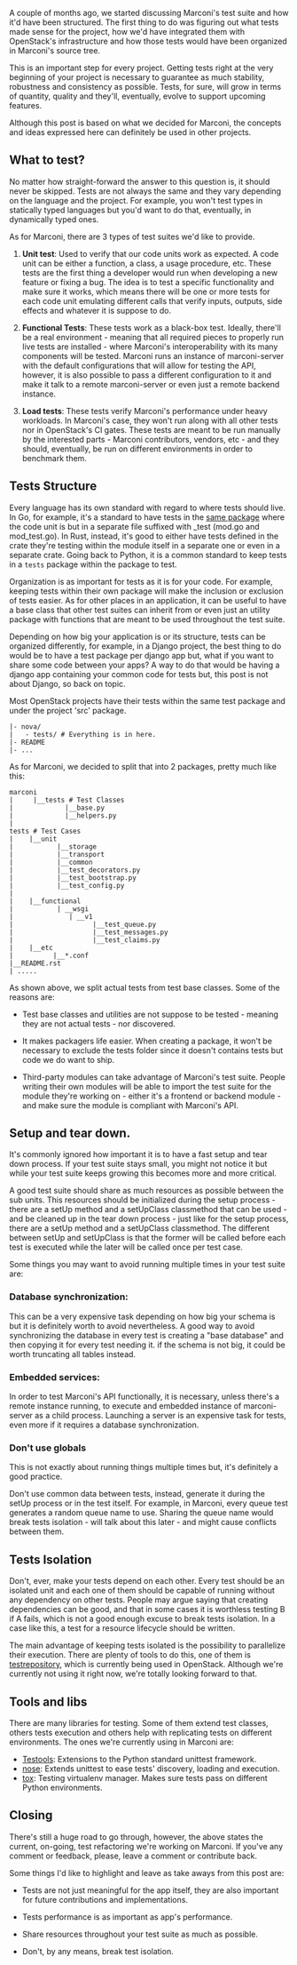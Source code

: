 <!---
$"metadata"$
{
  "md": true,
  "title": "Test strategies for your Python projects",
  "draft": false,
  "slug": "test-concepts-and-python",
  "tags": [
    "python",
    "openstack",
    "marconi"
  ]
}
$"metadata"$
-->

A couple of months ago, we started discussing Marconi's test suite and how it'd have been structured. The first thing to do was figuring out what tests made sense for the project, how we'd have integrated them with OpenStack's infrastructure and how those tests would have been organized in Marconi's source tree.

This is an important step for every project. Getting tests right at the very beginning of your project is necessary to guarantee as much stability, robustness and consistency as possible. Tests, for sure, will grow in terms of quantity, quality and they'll, eventually, evolve to support upcoming features.

Although this post is based on what we decided for Marconi, the concepts and ideas expressed here can definitely be used in other projects.

## What to test?

No matter how straight-forward the answer to this question is, it should never be skipped. Tests are not always the same and they vary depending on the language and the project. For example, you won't test types in statically typed languages but you'd want to do that, eventually, in dynamically typed ones.

As for Marconi, there are 3 types of test suites we'd like to provide.

1. **Unit test**: Used to verify that our code units work as expected. A code unit can be either a function, a class, a usage procedure, etc. These tests are the first thing a developer would run when developing a new feature or fixing a bug. The idea is to test a specific functionality and make sure it works, which means there will be one or more tests for each code unit emulating different calls that verify inputs, outputs, side effects and whatever it is suppose to do.

2. **Functional Tests**: These tests work as a black-box test. Ideally, there'll be a real environment - meaning that all required pieces to properly run live tests are installed - where Marconi's interoperability with its many components will be tested. Marconi runs an instance of marconi-server with the default configurations that will allow for testing the API, however, it is also possible to pass a different configuration to it and make it talk to a remote marconi-server or even just a remote backend instance.

3. **Load tests**: These tests verify Marconi's performance under heavy workloads. In Marconi's case, they won't run along with all other tests nor in OpenStack's CI gates. These tests are meant to be run manually by the interested parts - Marconi contributors, vendors, etc - and they should, eventually, be run on different environments in order to benchmark them.

## Tests Structure

Every language has its own standard with regard to where tests should live. In Go, for example, it's a standard to have tests in the [same package](http://golang.org/doc/code.html#Testing) where the code unit is but in a separate file suffixed with _test (mod.go and mod_test.go). In Rust, instead, it's good to either have tests defined in the crate they're testing within the module itself in a separate one or even in a separate crate. Going back to Python, it is a common standard to keep tests in a `tests` package within the package to test.

Organization is as important for tests as it is for your code. For example, keeping tests within their own package will make the inclusion or exclusion of tests easier. As for other places in an application, it can be useful to have a base class that other test suites can inherit from or even just an utility package with functions that are meant to be used throughout the test suite.

Depending on how big your application is or its structure, tests can be organized differently, for example, in a Django project, the best thing to do would be to have a test package per django app but, what if you want to share some code between your apps? A way to do that would be having a django app containing your common code for tests but, this post is not about Django, so back on topic.

Most OpenStack projects have their tests within the same test package and under the project 'src' package.

    |- nova/
    |   - tests/ # Everything is in here.
    |- README
    |- ...

As for Marconi, we decided to split that into 2 packages, pretty much like this:

    marconi
    |     |__tests # Test Classes
    |             |__base.py
    |             |__helpers.py
    |
    tests # Test Cases
    |    |__unit
    |           |__storage
    |           |__transport
    |           |__common
    |           |__test_decorators.py
    |           |__test_bootstrap.py
    |           |__test_config.py
    |
    |    |__functional
    |           | __wsgi
    |              | __v1
    |                    |__test_queue.py
    |                    |__test_messages.py
    |                    |__test_claims.py
    |    |__etc
    |          |__*.conf
    |__README.rst
    | .....


As shown above, we split actual tests from test base classes. Some of the reasons are:

* Test base classes and utilities are not suppose to be tested - meaning they are not actual tests - nor discovered.

* It makes packagers life easier. When creating a package, it won't be necessary to exclude the tests folder since it doesn't contains tests but code we do want to ship.

* Third-party modules can take advantage of Marconi's test suite. People writing their own modules will be able to import the test suite for the module they're working on - either it's a frontend or backend module - and make sure the module is compliant with Marconi's API.

## Setup and tear down.

It's commonly ignored how important it is to have a fast setup and tear down process. If your test suite stays small, you might not notice it but while your test suite keeps growing this becomes more and more critical.

A good test suite should share as much resources as possible between the sub units. This resources should be initialized during the setup process - there are a setUp method and a setUpClass classmethod that can be used - and be cleaned up in the tear down process - just like for the setup process, there are a setUp method and a setUpClass classmethod. The different between setUp and setUpClass is that the former will be called before each test is executed while the later will be called once per test case.

Some things you may want to avoid running multiple times in your test suite are:

### Database synchronization:

This can be a very expensive task depending on how big your schema is but it is definitely worth to avoid nevertheless. A good way to avoid synchronizing the database in every test is creating a "base database" and then copying it for every test needing it. if the schema is not big, it could be worth truncating all tables instead.

### Embedded services:

In order to test Marconi's API functionally, it is necessary, unless there's a remote instance running, to execute and embedded instance of marconi-server as a child process. Launching a server is an expensive task for tests, even more if it requires a database synchronization.

### Don't use globals

This is not exactly about running things multiple times but, it's definitely a good practice.

Don't use common data between tests, instead, generate it during the setUp process or in the test itself. For example, in Marconi, every queue test generates a random queue name to use. Sharing the queue name would break tests isolation - will talk about this later - and might cause conflicts between them.

## Tests Isolation

Don't, ever, make your tests depend on each other. Every test should be an isolated unit and each one of them should be capable of running without any dependency on other tests. People may argue saying that creating dependencies can be good, and that in some cases it is worthless testing B if A fails, which is not a good enough excuse to break tests isolation. In a case like this, a test for a resource lifecycle should be written.

The main advantage of keeping tests isolated is the possibility to parallelize their execution. There are plenty of tools to do this, one of them is [testrepository](https://testrepository.readthedocs.org), which is currently being used in OpenStack. Although we're currently not using it right now, we're totally looking forward to that.

## Tools and libs

There are many libraries for testing. Some of them extend test classes, others tests execution and others help with replicating tests on different environments. The ones we're currently using in Marconi are:

* [Testools](https://pypi.python.org/pypi/testtools): Extensions to the Python standard unittest framework.
* [nose](http://nose.readthedocs.org/en/latest/): Extends unittest to ease tests' discovery, loading and execution.
* [tox](http://testrun.org/tox/latest/): Testing virtualenv manager. Makes sure tests pass on different Python environments.

## Closing

There's still a huge road to go through, however, the above states the current, on-going, test refactoring we're working on Marconi. If you've any comment or feedback, please, leave a comment or contribute back.

Some things I'd like to highlight and leave as take aways from this post are:

* Tests are not just meaningful for the app itself, they are also important for future contributions and implementations.

* Tests performance is as important as app's performance.

* Share resources throughout your test suite as much as possible.

* Don't, by any means, break test isolation.